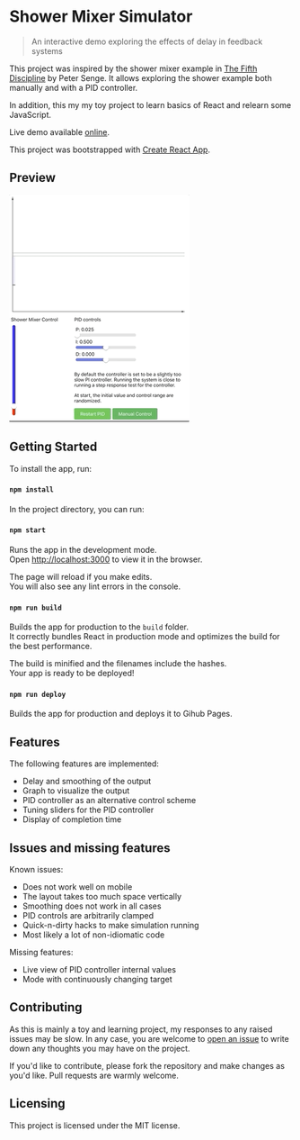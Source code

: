 # Shower Mixer Simulator

> An interactive demo exploring the effects of delay in feedback systems

This project was inspired by the shower mixer example in [The Fifth Discipline](https://en.wikipedia.org/wiki/The_Fifth_Discipline) by Peter Senge. It allows exploring the shower example both manually and with a PID controller.

In addition, this my my toy project to learn basics of React and relearn some JavaScript.

Live demo available [online](https://mcdevon.github.io/shower-mixer).

This project was bootstrapped with [Create React App](https://github.com/facebook/create-react-app).

## Preview

<img src="graph-anim.gif">

## Getting Started

To install the app, run:

#### `npm install`

In the project directory, you can run:

#### `npm start`

Runs the app in the development mode.<br>
Open [http://localhost:3000](http://localhost:3000) to view it in the browser.

The page will reload if you make edits.<br>
You will also see any lint errors in the console.

#### `npm run build`

Builds the app for production to the `build` folder.<br>
It correctly bundles React in production mode and optimizes the build for the best performance.

The build is minified and the filenames include the hashes.<br>
Your app is ready to be deployed!

#### `npm run deploy`

Builds the app for production and deploys it to Gihub Pages.

## Features

The following features are implemented:

- Delay and smoothing of the output
- Graph to visualize the output
- PID controller as an alternative control scheme
- Tuning sliders for the PID controller
- Display of completion time

## Issues and missing features

Known issues:

- Does not work well on mobile
- The layout takes too much space vertically
- Smoothing does not work in all cases
- PID controls are arbitrarily clamped
- Quick-n-dirty hacks to make simulation running
- Most likely a lot of non-idiomatic code

Missing features:

- Live view of PID controller internal values
- Mode with continuously changing target

## Contributing

As this is mainly a toy and learning project, my responses to any raised issues may be slow. In any case, you are welcome to [open an issue](https://github.com/McDevon/shower-mixer/issues/new) to write down any thoughts you may have on the project.

If you'd like to contribute, please fork the repository and make changes as you'd like. Pull requests are warmly welcome.

## Licensing

This project is licensed under the MIT license.
